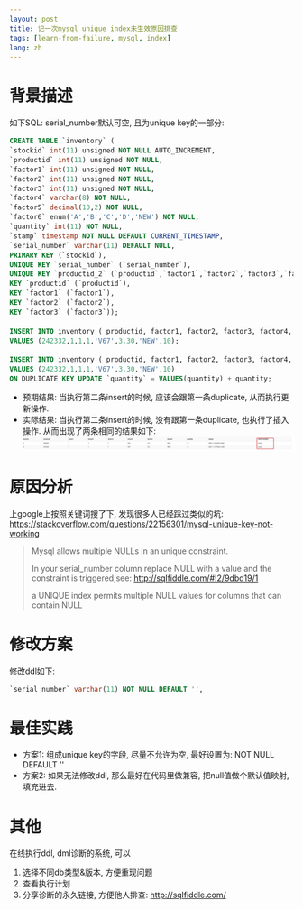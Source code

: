 ```yaml
---
layout: post
title: 记一次mysql unique index未生效原因排查
tags: [learn-from-failure, mysql, index]
lang: zh
---
```


# 背景描述
如下SQL: serial_number默认可空, 且为unique key的一部分:
```sql
CREATE TABLE `inventory` (
`stockid` int(11) unsigned NOT NULL AUTO_INCREMENT,
`productid` int(11) unsigned NOT NULL,
`factor1` int(11) unsigned NOT NULL,
`factor2` int(11) unsigned NOT NULL,
`factor3` int(11) unsigned NOT NULL,
`factor4` varchar(8) NOT NULL,
`factor5` decimal(10,2) NOT NULL,
`factor6` enum('A','B','C','D','NEW') NOT NULL,
`quantity` int(11) NOT NULL,
`stamp` timestamp NOT NULL DEFAULT CURRENT_TIMESTAMP,
`serial_number` varchar(11) DEFAULT NULL,
PRIMARY KEY (`stockid`),
UNIQUE KEY `serial_number` (`serial_number`),
UNIQUE KEY `productid_2` (`productid`,`factor1`,`factor2`,`factor3`,`factor4`,`factor5`,`factor6`,`serial_number`),
KEY `productid` (`productid`),
KEY `factor1` (`factor1`),
KEY `factor2` (`factor2`),
KEY `factor3` (`factor3`));

INSERT INTO inventory ( productid, factor1, factor2, factor3, factor4, factor5, factor6, quantity)
VALUES (242332,1,1,1,'V67',3.30,'NEW',10);

INSERT INTO inventory ( productid, factor1, factor2, factor3, factor4, factor5, factor6, quantity)
VALUES (242332,1,1,1,'V67',3.30,'NEW',10)
ON DUPLICATE KEY UPDATE `quantity` = VALUES(quantity) + quantity;
```

* 预期结果: 当执行第二条insert的时候, 应该会跟第一条duplicate, 从而执行更新操作.
* 实际结果: 当执行第二条insert的时候, 没有跟第一条duplicate, 也执行了插入操作. 从而出现了两条相同的结果如下:
![img.png](../../assets/img/2021-11-09-mysql-unique-index-not-working-1.png)


# 原因分析
上google上按照关键词搜了下, 发现很多人已经踩过类似的坑:
https://stackoverflow.com/questions/22156301/mysql-unique-key-not-working

> Mysql allows multiple NULLs in an unique constraint.
> 
> In your serial_number column replace NULL with a value and the constraint is triggered,see:
http://sqlfiddle.com/#!2/9dbd19/1
> 
> a UNIQUE index permits multiple NULL values for columns that can contain NULL


# 修改方案
修改ddl如下:
```sql
`serial_number` varchar(11) NOT NULL DEFAULT '',
```

# 最佳实践
* 方案1: 组成unique key的字段, 尽量不允许为空,  最好设置为: NOT NULL DEFAULT ''
* 方案2: 如果无法修改ddl, 那么最好在代码里做兼容, 把null值做个默认值映射, 填充进去.

# 其他
在线执行ddl, dml诊断的系统,  可以
1. 选择不同db类型&版本, 方便重现问题
2. 查看执行计划
3. 分享诊断的永久链接, 方便他人排查:
   http://sqlfiddle.com/
